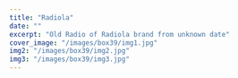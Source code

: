 ```yaml
---
title: "Radiola"
date: ""
excerpt: "Old Radio of Radiola brand from unknown date"
cover_image: "/images/box39/img1.jpg"
img2: "/images/box39/img2.jpg"
img3: "/images/box39/img3.jpg"
---
```

